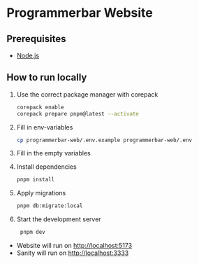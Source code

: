 # Programmerbar Website

## Prerequisites

- [Node.js](https://nodejs.org/)

## How to run locally

1. Use the correct package manager with corepack

   ```bash
   corepack enable
   corepack prepare pnpm@latest --activate
   ```

1. Fill in env-variables

   ```bash
   cp programmerbar-web/.env.example programmerbar-web/.env
   ```

1. Fill in the empty variables

1. Install dependencies

   ```bash
   pnpm install
   ```

1. Apply migrations

   ```bash
   pnpm db:migrate:local
   ```

1. Start the development server

   ```bash
    pnpm dev
   ```

- Website will run on [http://localhost:5173](http://localhost:5173)
- Sanity will run on [http://localhost:3333](http://localhost:3333)
